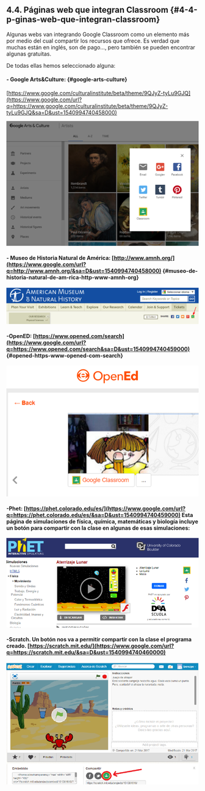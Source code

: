 ## 4.4\. Páginas web que integran Classroom {#4-4-p-ginas-web-que-integran-classroom}

Algunas webs van integrando Google Classroom como un elemento más por medio del cual compartir los recursos que ofrece. Es verdad que muchas están en inglés, son de pago…, pero también se pueden encontrar algunas gratuitas.

De todas ellas hemos seleccionado alguna:

#### - Google Arts&amp;Culture: {#google-arts-culture}

[https://www.google.com/culturalinstitute/beta/theme/9QJyZ-tyLu9GJQ](https://www.google.com/url?q=https://www.google.com/culturalinstitute/beta/theme/9QJyZ-tyLu9GJQ&sa=D&ust=1540994740458000) 

![](../images/image17.png)

#### - Museo de Historia Natural de América: [http://www.amnh.org/](https://www.google.com/url?q=http://www.amnh.org/&sa=D&ust=1540994740458000)  {#museo-de-historia-natural-de-am-rica-http-www-amnh-org}

![](../images/image6.png)

#### -OpenED: [https://www.opened.com/search](https://www.google.com/url?q=https://www.opened.com/search&sa=D&ust=1540994740459000) {#opened-https-www-opened-com-search}

![](../images/image34.png)

#### -Phet: [https://phet.colorado.edu/es/](https://www.google.com/url?q=https://phet.colorado.edu/es/&sa=D&ust=1540994740459000) Esta página de simulaciones de física, química, matemáticas y biología incluye un botón para compartir con la clase en algunas de esas simulaciones:

![](../images/image45.png)

#### -Scratch. Un botón nos va a permitir compartir con la clase el programa creado.  [https://scratch.mit.edu/](https://www.google.com/url?q=https://scratch.mit.edu/&sa=D&ust=1540994740460000) 

![](../images/image18.png)
